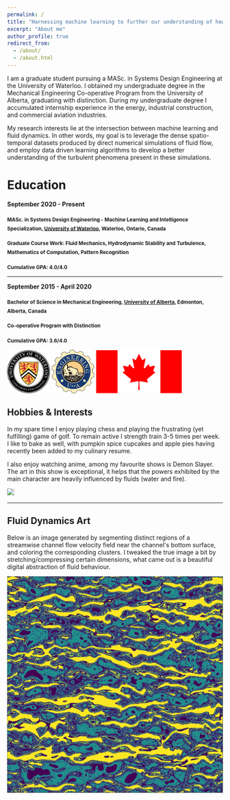 ```yaml
---
permalink: /
title: "Harnessing machine learning to further our understanding of how fluids behave"
excerpt: "About me"
author_profile: true
redirect_from: 
  - /about/
  - /about.html
---
```


I am a graduate student pursuing a MASc. in Systems Design Engineering at the University of Waterloo. I obtained my undergraduate degree in the Mechanical Engineering Co-operative Program from the University of Alberta, graduating with distinction. During my undergraduate degree I accumulated internship experience in the energy, industrial construction, and commercial aviation industries.

My research interests lie at the intersection between machine learning and fluid dynamics. In other words, my goal is to leverage the dense spatio-temporal datasets produced by direct numerical simulations of fluid flow, and employ data driven learning algorithms to develop a better understanding of the turbulent phenomena present in these simulations. 


Education
======

**September 2020 - Present**

<sub> **MASc. in Systems Design Engineering - Machine Learning and Intelligence Specialization, [University of Waterloo](https://uwaterloo.ca/engineering/), Waterloo, Ontario, Canada** </sub>

<sub>**Graduate Course Work: Fluid Mechanics, Hydrodynamic Stability and Turbulence, Mathematics of Computation, Pattern Recognition**</sub>

<sub>**Cumulative GPA: 4.0/4.0**</sub>

----

**September 2015 - April 2020**

<sub>**Bachelor of Science in Mechanical Engineering, [University of Alberta](https://www.ualberta.ca/engineering/index.html), Edmonton, Alberta, Canada**</sub>

<sub>**Co-operative Program with Distinction**</sub>

<sub>**Cumulative GPA: 3.6/4.0**</sub>

<img src="/images/uwaterloo.png" alt="drawing" width="100"/>   <img src="/images/uofa.png" alt="drawing" width="100"/> <img src="/images/canada.png" alt="drawing" width="200"/>
 
Hobbies & Interests
---
In my spare time I enjoy playing chess and playing the frustrating (yet fulfilling) game of golf. To remain active I strength train 3-5 times per week. I like to bake as well, with pumpkin spice cupcakes and apple pies having recently been added to my culinary resume. 

I also enjoy watching anime, among my favourite shows is Demon Slayer. The art in this show is exceptional, it helps that the powers exhibited by the main character are heavily influenced by fluids (water and fire). 

<img src="/images/ds_gif.gif">

---

Fluid Dynamics Art
---
Below is an image generated by segmenting distinct regions of a streamwise channel flow velocity field near the channel's bottom surface, and coloring the corresponding clusters. I tweaked the true image a bit by stretching/compressing certain dimensions, what came out is a beautiful digital abstraction of fluid behaviour.

<img src="/images/som_data_transform2.png">
